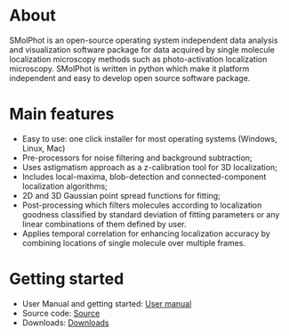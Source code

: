 # About

SMolPhot is an open-source operating system independent data analysis and visualization software package for data acquired by single molecule localization microscopy methods such as photo-activation localization microscopy. SMolPhot is written in python which make it platform independent and easy to develop open source software package.

# Main features

* Easy to use: one click installer for most operating systems (Windows, Linux, Mac) 
* Pre-processors for noise filtering and background subtraction; 
* Uses astigmatism approach as a z-calibration tool for 3D localization; 
* Includes local-maxima, blob-detection and connected-component localization algorithms; 
* 2D and 3D Gaussian point spread functions for fitting; 
* Post-processing which filters molecules according to localization goodness classified by standard deviation of fitting parameters or any linear combinations of them defined by user.
* Applies temporal correlation for enhancing localization accuracy by combining locations of single molecule over multiple frames.


# Getting started

* User Manual and getting started: [User manual](https://github.com/ardiloot/SMolPhot/wiki/User-manual)
* Source code: [Source](https://github.com/ardiloot/SMolPhot)
* Downloads: [Downloads](https://github.com/ardiloot/SMolPhot/releases)
